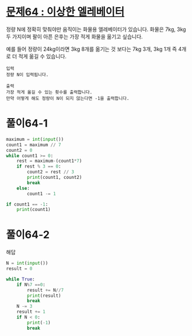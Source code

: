 # [문제64 : 이상한 엘레베이터](https://www.notion.so/64-87077995ec8e403d89f707f27bdc8874)

정량 N에 정확히 맞춰야만 움직이는 화물용 엘레베이터가 있습니다.
화물은 7kg, 3kg 두 가지이며 팔이 아픈 은후는 가장 적게 화물을 옮기고 싶습니다.

예를 들어 정량이 24kg이라면 3kg 8개를 옮기는 것 보다는
7kg 3개, 3kg 1개 즉 4개로 더 적게 옮길 수 있습니다.

    입력
    정량 N이 입력됩니다.

    출력
    가장 적게 옮길 수 있는 횟수를 출력합니다.
    만약 어떻게 해도 정량이 N이 되지 않는다면 -1을 출력합니다.

# 풀이64-1

``` python
maximum = int(input())
count1 = maximum // 7
count2 = 0
while count1 >= 0:
    rest = maximum-(count1*7)
    if rest % 3 == 0:
        count2 = rest // 3
        print(count1, count2)
        break
    else:
        count1 -= 1

if count1 == -1:
    print(count1)
```

# 풀이64-2

해답

``` python
N = int(input())
result = 0

while True:
    if N%7 ==0:
        result += N//7
        print(result)
        break
    N -= 3
    result += 1
    if N < 0:
        print(-1)
        break
```